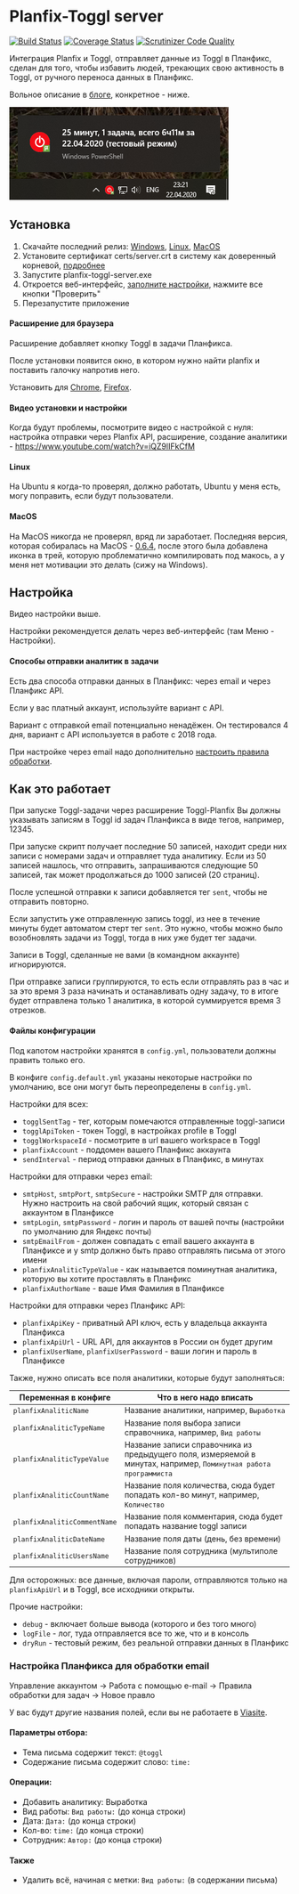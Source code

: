 # Planfix-Toggl server
[![Build Status](https://travis-ci.org/viasite/planfix-toggl-server.svg?branch=master)](https://travis-ci.org/viasite/planfix-toggl-server)
[![Coverage Status](https://coveralls.io/repos/github/viasite/planfix-toggl-server/badge.svg?branch=master)](https://coveralls.io/github/viasite/planfix-toggl-server?branch=master)
[![Scrutinizer Code Quality](https://scrutinizer-ci.com/g/viasite/planfix-toggl-server/badges/quality-score.png?b=master)](https://scrutinizer-ci.com/g/viasite/planfix-toggl-server/?branch=master)

Интеграция Planfix и Toggl, отправляет данные из Toggl в Планфикс, сделан для того, чтобы избавить людей,
трекающих свою активность в Toggl, от ручного переноса данных в Планфикс.

Вольное описание в [блоге](http://blog.popstas.ru/blog/2018/03/01/planfix-toggl-integration/), конкретное - ниже.

![tray demo](assets/tray-demo.png)


## Установка
1. Скачайте последний релиз:
   [Windows](https://github.com/viasite/planfix-toggl-server/releases/download/0.8.7/planfix-toggl-windows.zip), [Linux](https://github.com/viasite/planfix-toggl-server/releases/download/0.8.7/planfix-toggl-linux.zip), [MacOS](https://github.com/viasite/planfix-toggl-server/releases/download/0.6.4/planfix-toggl-darwin.zip)
2. Установите сертификат certs/server.crt в систему как доверенный корневой, [подробнее](certs/)
3. Запустите planfix-toggl-server.exe
4. Откроется веб-интерфейс, [заполните настройки](#настройка), нажмите все кнопки "Проверить"
5. Перезапустите приложение

#### Расширение для браузера
Расширение добавляет кнопку Toggl в задачи Планфикса.   

После установки появится окно, в котором нужно найти planfix и поставить галочку напротив него.

Установить для [Chrome](https://chrome.google.com/webstore/detail/toggl-button-planfix-edit/hkhchfdjhfegkhkgjongbodaphidfmcl), [Firefox](https://addons.mozilla.org/ru/firefox/addon/toggl-button-planfix/).

#### Видео установки и настройки
Когда будут проблемы, посмотрите видео с настройкой с нуля: настройка отправки через Planfix API, расширение, создание аналитики - https://www.youtube.com/watch?v=iQZ9lIFkCfM

#### Linux
На Ubuntu я когда-то проверял, должно работать, Ubuntu у меня есть, могу поправить, если будут пользователи.

#### MacOS
На MacOS никогда не проверял, вряд ли заработает.
Последняя версия, которая собиралась на MacOS - [0.6.4](https://github.com/viasite/planfix-toggl-server/releases/download/0.6.4/planfix-toggl-darwin.zip),
после этого была добавлена иконка в трей, которую проблематично компилировать под макось, а у меня нет мотивации это делать (сижу на Windows).


## Настройка
Видео настройки выше.

Настройки рекомендуется делать через веб-интерфейс (там Меню - Настройки).

#### Способы отправки аналитик в задачи
Есть два способа отправки данных в Планфикс: через email и через Планфикс API.

Если у вас платный аккаунт, используйте вариант с API.

Вариант с отправкой email потенциально ненадёжен. Он тестировался 4 дня, вариант с API используется в работе с 2018 года.

При настройке через email надо дополнительно [настроить правила обработки](#настройка-планфикса-для-обработки-email).



## Как это работает
При запуске Toggl-задачи через расширение Toggl-Planfix Вы должны указывать записям в Toggl id задач Планфикса в виде тегов, например, 12345.

При запуске скрипт получает последние 50 записей, находит среди них записи с номерами задач и отправляет туда аналитику.
Если из 50 записей нашлось, что отправить, запрашиваются следующие 50 записей, так может продолжаться до 1000 записей (20 страниц).

После успешной отправки к записи добавляется тег `sent`, чтобы не отправить повторно.

Если запустить уже отправленную запись toggl, из нее в течение минуты будет автоматом стерт тег `sent`.
Это нужно, чтобы можно было возобновлять задачи из Toggl, тогда в них уже будет тег задачи.

Записи в Toggl, сделанные не вами (в командном аккаунте) игнорируются.

При отправке записи группируются, то есть если отправлять раз в час и за это время 3 раза начинать и останавливать одну задачу,
то в итоге будет отправлена только 1 аналитика, в которой суммируется время 3 отрезков.



#### Файлы конфигурации
Под капотом настройки хранятся в `config.yml`, пользователи должны править только его.

В конфиге `config.default.yml` указаны некоторые настройки по умолчанию, все они могут быть переопределены в `config.yml`.

Настройки для всех:

- `togglSentTag` - тег, которым помечаются отправленные toggl-записи
- `togglApiToken` - токен Toggl, в настройках profile в Toggl
- `togglWorkspaceId` - посмотрите в url вашего workspace в Toggl
- `planfixAccount` - поддомен вашего Планфикс аккаунта
- `sendInterval` - период отправки данных в Планфикс, в минутах

Настройки для отправки через email:

- `smtpHost`, `smtpPort`, `smtpSecure` - настройки SMTP для отправки. Нужно настроить на свой рабочий ящик, который связан с аккаунтом в Планфиксе
- `smtpLogin`, `smtpPassword` - логин и пароль от вашей почты (настройки по умолчанию для Яндекс почты)
- `smtpEmailFrom` - должен совпадать с email вашего аккаунта в Планфиксе и у smtp должно быть право отправлять письма от этого имени
- `planfixAnaliticTypeValue` - как называется поминутная аналитика, которую вы хотите проставлять в Планфикс
- `planfixAuthorName` - ваше Имя Фамилия в Планфиксе

Настройки для отправки через Планфикс API:
- `planfixApiKey` - приватный API ключ, есть у владельца аккаунта Планфикса
- `planfixApiUrl` - URL API, для аккаунтов в России он будет другим
- `planfixUserName`, `planfixUserPassword` - ваши логин и пароль в Планфиксе

Также, нужно описать все поля аналитики, которые будут заполняться:

Переменная в конфиге | Что в него надо вписать
---|---
`planfixAnaliticName` | Название аналитики, например, `Выработка`
`planfixAnaliticTypeName` | Название поля выбора записи справочника, например, `Вид работы`
`planfixAnaliticTypeValue` | Название записи справочника из предыдущего поля, измеряемой в минутах, например, `Поминутная работа программиста`
`planfixAnaliticCountName` | Название поля количества, сюда будет попадать кол-во минут, например, `Количество`
`planfixAnaliticCommentName` | Название поля комментария, сюда будет попадать название toggl записи
`planfixAnaliticDateName` | Название поля даты (день, без времени)
`planfixAnaliticUsersName` | Название поля сотрудника (мультиполе сотрудников)

Для осторожных: все данные, включая пароли, отправляются только на `planfixApiUrl` и в Toggl, все исходники открыты.

Прочие настройки:
- `debug` - включает больше вывода (которого и без того много)
- `logFile` - лог, туда отправляется все то же, что и в консоль
- `dryRun` - тестовый режим, без реальной отправки данных в Планфикс



### Настройка Планфикса для обработки email
Управление аккаунтом -> Работа с помощью e-mail -> Правила обработки для задач -> Новое правло

У вас будут другие названия полей, если вы не работаете в [Viasite](https://viasite.ru).

#### Параметры отбора:
- Тема письма содержит текст: `@toggl`
- Содержание письма содержит слово: `time:`
#### Операции:
- Добавить аналитику: Выработка
- Вид работы: `Вид работы:` (до конца строки)
- Дата: `Дата:` (до конца строки)
- Кол-во: `time:` (до конца строки)
- Сотрудник: `Автор:` (до конца строки)
#### Также
- Удалить всё, начиная с метки: `Вид работы:` (в содержании письма)
